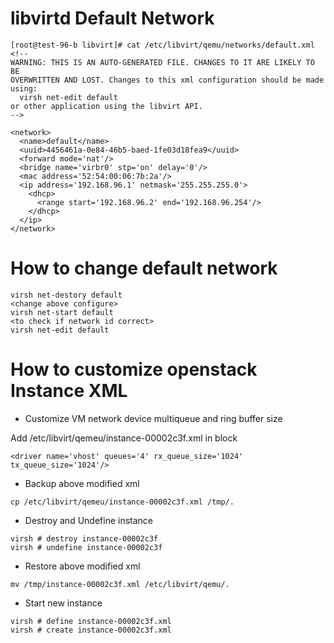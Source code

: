 # libvirtd Default Network
```
[root@test-96-b libvirt]# cat /etc/libvirt/qemu/networks/default.xml
<!--
WARNING: THIS IS AN AUTO-GENERATED FILE. CHANGES TO IT ARE LIKELY TO BE
OVERWRITTEN AND LOST. Changes to this xml configuration should be made using:
  virsh net-edit default
or other application using the libvirt API.
-->

<network>
  <name>default</name>
  <uuid>4456461a-0e84-46b5-baed-1fe03d18fea9</uuid>
  <forward mode='nat'/>
  <bridge name='virbr0' stp='on' delay='0'/>
  <mac address='52:54:00:06:7b:2a'/>
  <ip address='192.168.96.1' netmask='255.255.255.0'>
    <dhcp>
      <range start='192.168.96.2' end='192.168.96.254'/>
    </dhcp>
  </ip>
</network>
```

# How to change default network
```
virsh net-destory default
<change above configure>
virsh net-start default 
<to check if network id correct>
virsh net-edit default 
```
# How to customize openstack Instance XML
* Customize VM network device multiqueue and ring buffer size

Add /etc/libvirt/qemeu/instance-00002c3f.xml in <interface> block
```
<driver name='vhost' queues='4' rx_queue_size='1024' tx_queue_size='1024'/>
```
* Backup above modified xml
```  
cp /etc/libvirt/qemeu/instance-00002c3f.xml /tmp/.
```
* Destroy and Undefine instance
```
virsh # destroy instance-00002c3f
virsh # undefine instance-00002c3f
```
* Restore above modified xml
```  
mv /tmp/instance-00002c3f.xml /etc/libvirt/qemu/.
```
  
* Start new instance
```
virsh # define instance-00002c3f.xml
virsh # create instance-00002c3f.xml
```

